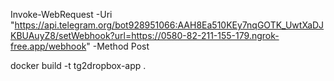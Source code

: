 Invoke-WebRequest -Uri "https://api.telegram.org/bot928951066:AAH8Ea510KEy7nqGOTK_UwtXaDJKBUAuyZ8/setWebhook?url=https://0580-82-211-155-179.ngrok-free.app/webhook" -Method Post

docker build -t tg2dropbox-app .